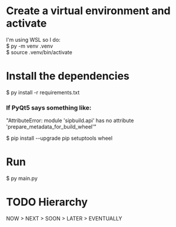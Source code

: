 # Create a virtual environment and activate 
I'm using WSL so I do:  
$ py -m venv .venv  
$ source .venv/bin/activate  

# Install the dependencies
$ py install -r requirements.txt

### If PyQt5 says something like:  
"AttributeError: module 'sipbuild.api' has no attribute 
'prepare_metadata_for_build_wheel'" 

$ pip install --upgrade pip setuptools wheel

# Run 
$ py main.py

# TODO Hierarchy
NOW > NEXT > SOON > LATER > EVENTUALLY